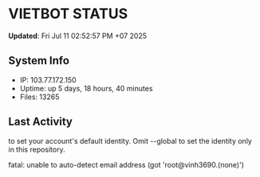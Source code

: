 # VIETBOT STATUS
**Updated**: Fri Jul 11 02:52:57 PM +07 2025

## System Info
- IP: 103.77.172.150
- Uptime: up 5 days, 18 hours, 40 minutes
- Files: 13265

## Last Activity

to set your account's default identity.
Omit --global to set the identity only in this repository.

fatal: unable to auto-detect email address (got 'root@vinh3690.(none)')
